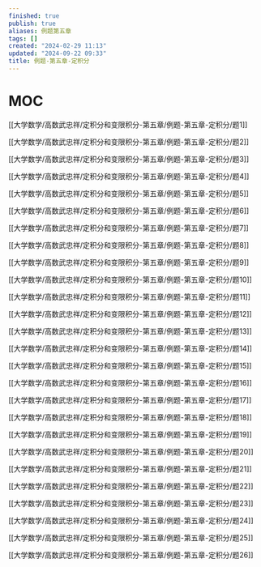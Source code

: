 ```yaml
---
finished: true
publish: true
aliases: 例题第五章
tags: []
created: "2024-02-29 11:13"
updated: "2024-09-22 09:33"
title: 例题-第五章-定积分
---
```

# MOC

[[大学数学/高数武忠祥/定积分和变限积分-第五章/例题-第五章-定积分/题1]]

[[大学数学/高数武忠祥/定积分和变限积分-第五章/例题-第五章-定积分/题2]]

[[大学数学/高数武忠祥/定积分和变限积分-第五章/例题-第五章-定积分/题3]]

[[大学数学/高数武忠祥/定积分和变限积分-第五章/例题-第五章-定积分/题4]]

[[大学数学/高数武忠祥/定积分和变限积分-第五章/例题-第五章-定积分/题5]] 

[[大学数学/高数武忠祥/定积分和变限积分-第五章/例题-第五章-定积分/题6]]

[[大学数学/高数武忠祥/定积分和变限积分-第五章/例题-第五章-定积分/题7]]

[[大学数学/高数武忠祥/定积分和变限积分-第五章/例题-第五章-定积分/题8]] 

[[大学数学/高数武忠祥/定积分和变限积分-第五章/例题-第五章-定积分/题9]]

[[大学数学/高数武忠祥/定积分和变限积分-第五章/例题-第五章-定积分/题10]]

[[大学数学/高数武忠祥/定积分和变限积分-第五章/例题-第五章-定积分/题11]] 

[[大学数学/高数武忠祥/定积分和变限积分-第五章/例题-第五章-定积分/题12]]

[[大学数学/高数武忠祥/定积分和变限积分-第五章/例题-第五章-定积分/题13]]

[[大学数学/高数武忠祥/定积分和变限积分-第五章/例题-第五章-定积分/题14]]

[[大学数学/高数武忠祥/定积分和变限积分-第五章/例题-第五章-定积分/题15]]

[[大学数学/高数武忠祥/定积分和变限积分-第五章/例题-第五章-定积分/题16]]

[[大学数学/高数武忠祥/定积分和变限积分-第五章/例题-第五章-定积分/题17]]

[[大学数学/高数武忠祥/定积分和变限积分-第五章/例题-第五章-定积分/题18]]

[[大学数学/高数武忠祥/定积分和变限积分-第五章/例题-第五章-定积分/题19]]

[[大学数学/高数武忠祥/定积分和变限积分-第五章/例题-第五章-定积分/题20]]

[[大学数学/高数武忠祥/定积分和变限积分-第五章/例题-第五章-定积分/题21]]

[[大学数学/高数武忠祥/定积分和变限积分-第五章/例题-第五章-定积分/题22]]

[[大学数学/高数武忠祥/定积分和变限积分-第五章/例题-第五章-定积分/题23]]

[[大学数学/高数武忠祥/定积分和变限积分-第五章/例题-第五章-定积分/题24]] 
 
[[大学数学/高数武忠祥/定积分和变限积分-第五章/例题-第五章-定积分/题25]]

[[大学数学/高数武忠祥/定积分和变限积分-第五章/例题-第五章-定积分/题26]] 
